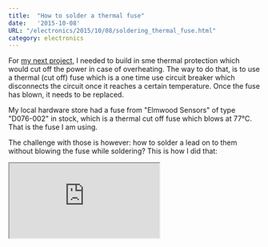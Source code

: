 ```yaml
---
title:  "How to solder a thermal fuse"
date:   '2015-10-08'
URL: "/electronics/2015/10/08/soldering_thermal_fuse.html"
category: electronics
---
```


For [my next project](/electronics/2015/10/11/22kW_charger_and_transformer_soft_start.html), I needed to build in sme thermal protection which would cut off the power in case of overheating. The
  way to do that, is to use a thermal (cut off) fuse which is a one time use circuit breaker which disconnects the circuit 
  once it reaches a certain temperature. Once the fuse has blown, it needs to be replaced.  

My local hardware store had a fuse from "Elmwood Sensors" of type "D076-002" in stock, which is a thermal cut off fuse 
which blows at 77°C. That is the fuse I am using. 

The challenge with those is however: how to solder a lead on to them without blowing the fuse while soldering? This is how I did that:

<iframe src="https://www.youtube.com/embed/qDc9i3p_1Xo"></iframe>
